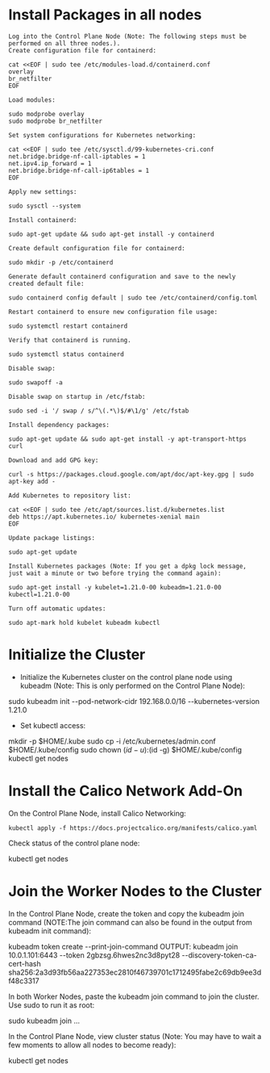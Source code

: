# Install Packages in all nodes

    Log into the Control Plane Node (Note: The following steps must be performed on all three nodes.).
    Create configuration file for containerd:

    cat <<EOF | sudo tee /etc/modules-load.d/containerd.conf
    overlay
    br_netfilter
    EOF

    Load modules:

    sudo modprobe overlay
    sudo modprobe br_netfilter

    Set system configurations for Kubernetes networking:

    cat <<EOF | sudo tee /etc/sysctl.d/99-kubernetes-cri.conf
    net.bridge.bridge-nf-call-iptables = 1
    net.ipv4.ip_forward = 1
    net.bridge.bridge-nf-call-ip6tables = 1
    EOF

    Apply new settings:

    sudo sysctl --system

    Install containerd:

    sudo apt-get update && sudo apt-get install -y containerd

    Create default configuration file for containerd:

    sudo mkdir -p /etc/containerd

    Generate default containerd configuration and save to the newly created default file:

    sudo containerd config default | sudo tee /etc/containerd/config.toml

    Restart containerd to ensure new configuration file usage:

    sudo systemctl restart containerd

    Verify that containerd is running.

    sudo systemctl status containerd

    Disable swap:

    sudo swapoff -a

    Disable swap on startup in /etc/fstab:

    sudo sed -i '/ swap / s/^\(.*\)$/#\1/g' /etc/fstab

    Install dependency packages:

    sudo apt-get update && sudo apt-get install -y apt-transport-https curl

    Download and add GPG key:

    curl -s https://packages.cloud.google.com/apt/doc/apt-key.gpg | sudo apt-key add -

    Add Kubernetes to repository list:

    cat <<EOF | sudo tee /etc/apt/sources.list.d/kubernetes.list
    deb https://apt.kubernetes.io/ kubernetes-xenial main
    EOF

    Update package listings:

    sudo apt-get update

    Install Kubernetes packages (Note: If you get a dpkg lock message, just wait a minute or two before trying the command again):

    sudo apt-get install -y kubelet=1.21.0-00 kubeadm=1.21.0-00 kubectl=1.21.0-00

    Turn off automatic updates:

    sudo apt-mark hold kubelet kubeadm kubectl


# Initialize the Cluster

- Initialize the Kubernetes cluster on the control plane node using kubeadm (Note: This is only performed on the Control Plane Node):

sudo kubeadm init --pod-network-cidr 192.168.0.0/16 --kubernetes-version 1.21.0

- Set kubectl access:

mkdir -p $HOME/.kube
sudo cp -i /etc/kubernetes/admin.conf $HOME/.kube/config
sudo chown $(id -u):$(id -g) $HOME/.kube/config
kubectl get nodes


# Install the Calico Network Add-On

On the Control Plane Node, install Calico Networking:

`kubectl apply -f https://docs.projectcalico.org/manifests/calico.yaml`

Check status of the control plane node:

kubectl get nodes

# Join the Worker Nodes to the Cluster

In the Control Plane Node, create the token and copy the kubeadm join command (NOTE:The join command can also be found in the output from kubeadm init command):

kubeadm token create --print-join-command
OUTPUT: kubeadm join 10.0.1.101:6443 --token 2gbzsg.6hwes2nc3d8pyt28 --discovery-token-ca-cert-hash sha256:2a3d93fb56aa227353ec2810f46739701c1712495fabe2c69db9ee3df48c3317 

In both Worker Nodes, paste the kubeadm join command to join the cluster. Use sudo to run it as root:

sudo kubeadm join ...

In the Control Plane Node, view cluster status (Note: You may have to wait a few moments to allow all nodes to become ready):

kubectl get nodes